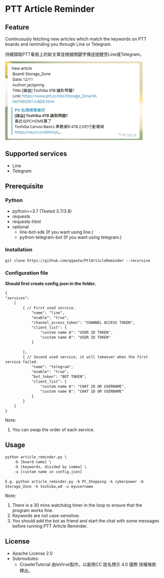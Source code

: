 # PTT Article Reminder

## Feature

Continuously fetching new articles which match the keywords on PTT boards and reminding you through Line or Telegram.

持續擷取PTT看板上的新文章並根據關鍵字傳送提醒至Line或Telegram。

![Screen Shot](screenshot.jpg)

## Supported services

- Line
- Telegram

## Prerequisite

### Python

- python>=3.7 (Tested 3.7/3.8)
- requests
- requests-html
- optional
    - line-bot-sdk (If you want using line.)
    - python-telegram-bot (If you want using telegram.)

### Installation

    git clone https://github.com/qqaatw/PttArticleReminder --recursive

### Configuration file

**Should first create config.json in the folder.**

    {
    "services":
        [
            { // First used service.
                "name": "line",
                "enable": "true",
                "channel_access_token": "CHANNEL ACCESS TOKEN",
                "client_list": {
                    "custom name A": "USER ID TOKEN",
                    "custom name B": "USER ID TOKEN"
                }
                
            },
            { // Second used service, it will takeover when the first service failed.
                "name": "telegram",
                "enable": "true",
                "bot_token": "BOT TOKEN",
                "client_list": {
                    "custom name A": "CHAT ID OR USERNAME",
                    "custom name B": "CHAT ID OR USERNAME"
                }
            }
        ] 
    }

Note:

1. You can swap the order of each service.

## Usage

    python article_reminder.py \
        -b [board name] \
        -k [keywords, divided by comma] \
        -u [custom name in config.json]
    
    E.g. python article_reminder.py -b PC_Shopping -k cyberpower -b Storage_Zone -k toshiba,wd -u myusername
    
Note:

1. There is a 30 mins watchdog timer in the loop to ensure that the program works fine.
2. Keywords are not case-sensitive.
3. You should add the bot as friend and start the chat with some messages before running PTT Article Reminder.

## License

- Apache License 2.0
- Submodules:
    - CrawlerTutorial 由leVirve製作，以創用CC 姓名標示 4.0 國際 授權條款釋出。